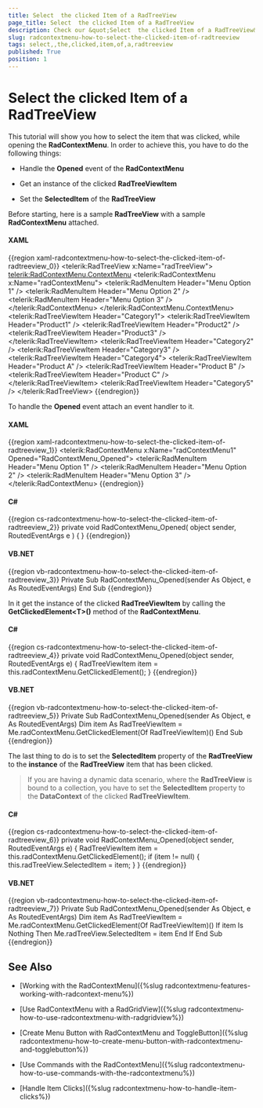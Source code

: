 ```yaml
---
title: Select  the clicked Item of a RadTreeView
page_title: Select  the clicked Item of a RadTreeView
description: Check our &quot;Select  the clicked Item of a RadTreeView&quot; documentation article for the RadContextMenu {{ site.framework_name }} control.
slug: radcontextmenu-how-to-select-the-clicked-item-of-radtreeview
tags: select,,the,clicked,item,of,a,radtreeview
published: True
position: 1
---
```


# Select  the clicked Item of a RadTreeView

This tutorial will show you how to select the item that was clicked, while opening the __RadContextMenu__. In order to achieve this, you have to do the following things:

* Handle the __Opened__ event of the __RadContextMenu__

* Get an instance of the clicked __RadTreeViewItem__

* Set the __SelectedItem__ of the __RadTreeView__

Before starting, here is a sample __RadTreeView__ with a sample __RadContextMenu__ attached.

#### __XAML__

{{region xaml-radcontextmenu-how-to-select-the-clicked-item-of-radtreeview_0}}
	<telerik:RadTreeView x:Name="radTreeView">
	    <telerik:RadContextMenu.ContextMenu>
	        <telerik:RadContextMenu x:Name="radContextMenu">
	            <telerik:RadMenuItem Header="Menu Option 1" />
	            <telerik:RadMenuItem Header="Menu Option 2" />
	            <telerik:RadMenuItem Header="Menu Option 3" />
	        </telerik:RadContextMenu>
	    </telerik:RadContextMenu.ContextMenu>
	    <telerik:RadTreeViewItem Header="Category1">
	        <telerik:RadTreeViewItem Header="Product1" />
	        <telerik:RadTreeViewItem Header="Product2" />
	        <telerik:RadTreeViewItem Header="Product3" />
	    </telerik:RadTreeViewItem>
	    <telerik:RadTreeViewItem Header="Category2" />
	    <telerik:RadTreeViewItem Header="Category3" />
	    <telerik:RadTreeViewItem Header="Category4">
	        <telerik:RadTreeViewItem Header="Product A" />
	        <telerik:RadTreeViewItem Header="Product B" />
	        <telerik:RadTreeViewItem Header="Product C" />
	    </telerik:RadTreeViewItem>
	    <telerik:RadTreeViewItem Header="Category5" />
	</telerik:RadTreeView>
{{endregion}}

To handle the __Opened__ event attach an event handler to it.

#### __XAML__

{{region xaml-radcontextmenu-how-to-select-the-clicked-item-of-radtreeview_1}}
	<telerik:RadContextMenu x:Name="radContextMenu1" 
	                        Opened="RadContextMenu_Opened">
	    <telerik:RadMenuItem Header="Menu Option 1" />
	    <telerik:RadMenuItem Header="Menu Option 2" />
	    <telerik:RadMenuItem Header="Menu Option 3" />
	</telerik:RadContextMenu>
{{endregion}}

#### __C#__

{{region cs-radcontextmenu-how-to-select-the-clicked-item-of-radtreeview_2}}
	private void RadContextMenu_Opened( object sender, RoutedEventArgs e )
	{
	}
{{endregion}}

#### __VB.NET__

{{region vb-radcontextmenu-how-to-select-the-clicked-item-of-radtreeview_3}}
	Private Sub RadContextMenu_Opened(sender As Object, e As RoutedEventArgs)
	End Sub
{{endregion}}

In it get the instance of the clicked __RadTreeViewItem__ by calling the __GetClickedElement\<T\>()__ method of the __RadContextMenu__.

#### __C#__

{{region cs-radcontextmenu-how-to-select-the-clicked-item-of-radtreeview_4}}
	private void RadContextMenu_Opened(object sender, RoutedEventArgs e)
	{
	    RadTreeViewItem item = this.radContextMenu.GetClickedElement<RadTreeViewItem>();
	}
{{endregion}}

#### __VB.NET__

{{region vb-radcontextmenu-how-to-select-the-clicked-item-of-radtreeview_5}}
	Private Sub RadContextMenu_Opened(sender As Object, e As RoutedEventArgs)
	    Dim item As RadTreeViewItem = Me.radContextMenu.GetClickedElement(Of RadTreeViewItem)()
	End Sub
{{endregion}}

The last thing to do is to set the __SelectedItem__ property of the __RadTreeView__ to the __instance__ of the __RadTreeView__ item that has been clicked.

>If you are having a dynamic data scenario, where the __RadTreeView__ is bound to a collection, you have to set the __SelectedItem__ property to the __DataContext__ of the clicked __RadTreeViewItem__.

#### __C#__

{{region cs-radcontextmenu-how-to-select-the-clicked-item-of-radtreeview_6}}
	private void RadContextMenu_Opened(object sender, RoutedEventArgs e)
	{
	    RadTreeViewItem item = this.radContextMenu.GetClickedElement<RadTreeViewItem>();
	    if (item != null)
	    {
	        this.radTreeView.SelectedItem = item;
	    }
	}
{{endregion}}

#### __VB.NET__

{{region vb-radcontextmenu-how-to-select-the-clicked-item-of-radtreeview_7}}
	Private Sub RadContextMenu_Opened(sender As Object, e As RoutedEventArgs)
	    Dim item As RadTreeViewItem = Me.radContextMenu.GetClickedElement(Of RadTreeViewItem)()
	    If item Is Nothing Then
	        Me.radTreeView.SelectedItem = item
	    End If
	End Sub
{{endregion}}

## See Also

 * [Working with the RadContextMenu]({%slug radcontextmenu-features-working-with-radcontext-menu%})

 * [Use RadContextMenu with a RadGridView]({%slug radcontextmenu-how-to-use-radcontextmenu-with-radgridview%})

 * [Create Menu Button with RadContextMenu and ToggleButton]({%slug radcontextmenu-how-to-create-menu-button-with-radcontextmenu-and-togglebutton%})

 * [Use Commands with the RadContextMenu]({%slug radcontextmenu-how-to-use-commands-with-the-radcontextmenu%})

 * [Handle Item Clicks]({%slug radcontextmenu-how-to-handle-item-clicks%})
